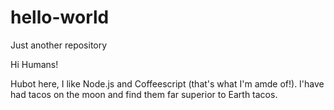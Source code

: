 # hello-world
Just another repository

Hi Humans!

Hubot here, I like Node.js and Coffeescript (that's what I'm amde of!).
I'have had tacos on the moon and find them far superior to Earth tacos.
